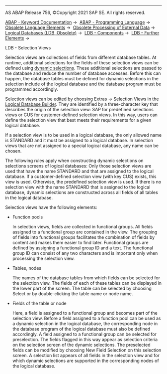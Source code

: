   

* * *

AS ABAP Release 756, ©Copyright 2021 SAP SE. All rights reserved.

[ABAP - Keyword Documentation](javascript:call_link\('abenabap.htm'\)) →  [ABAP - Programming Language](javascript:call_link\('abenabap_reference.htm'\)) →  [Obsolete Language Elements](javascript:call_link\('abenabap_obsolete.htm'\)) →  [Obsolete Processing of External Data](javascript:call_link\('abendata_storage_obsolete.htm'\)) →  [Logical Databases (LDB, Obsolete)](javascript:call_link\('abenldb.htm'\)) →  [LDB - Components](javascript:call_link\('abenldb_oview.htm'\)) →  [LDB - Further Elements](javascript:call_link\('abenldb_others.htm'\)) → 

LDB - Selection Views

Selection views are collections of fields from different database tables. At runtime, additional selections for the fields of these selection views can be defined using [dynamic selections](javascript:call_link\('abenldb_free_selections.htm'\)). These additional selections are passed to the database and reduce the number of database accesses. Before this can happen, the database tables must be defined for dynamic selections in the selection include of the logical database and the database program must be programmed accordingly.

Selection views can be edited by choosing Extras → Selection Views in the [Logical Database Builder](javascript:call_link\('abenlogical_database_build_glosry.htm'\) "Glossary Entry"). They are identified by a three-character key that describes the origin of the selection view: SAP for predefined selections views or CUS for customer-defined selection views. In this way, users can define the selection view that best meets their requirements for a given logical database.

If a selection view is to be used in a logical database, the only allowed name is STANDARD and it must be assigned to a logical database. In selection views that are not assigned to a special logical database, any name can be chosen.

The following rules apply when constructing dynamic selections on selections screens of logical databases: Only those selection views are used that have the name STANDARD and that are assigned to the logical database. If a customer-defined selection view (with key CUS) exists, this view is used. Otherwise, the predefined selection view is used. If there is no selection view with the name STANDARD that is assigned to the logical database, dynamic selections are constructed across all fields of all tables in the logical database.

Selection views have the following elements:

-   Function pools
    
    In selection views, fields are collected in functional groups. All fields assigned to a functional group are contained in the view. The grouping of fields into functional groups facilitates the combination of fields by content and makes them easier to find later. Functional groups are defined by assigning a functional group ID and a text. The functional group ID can consist of any two characters and is important only when processing the selection view.
    
-   Tables, nodes
    
    The names of the database tables from which fields can be selected for the selection view. The fields of each of these tables can be displayed in the lower part of the screen. The table can be selected by choosing Select or by double-clicking the table name or node name.
    
-   Fields of the table or node
    
    Here, a field is assigned to a functional group and becomes part of the selection view. Before a field assigned to a function pool can be used as a dynamic selection in the logical database, the corresponding node in the database program of the logical database must also be defined accordingly. A field assigned to a functional group can be selected for preselection. The fields flagged in this way appear as selection criteria on the selection screen of the dynamic selections. The preselected fields can be modified by choosing New Field Selection on this selection screen. A selection list appears of all fields in the selection view and for which dynamic selections are supported in the corresponding nodes of the logical database.